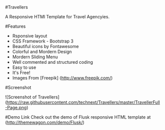 #Travellers

A Responsive HTMl Template for Travel Agencyies.

#Features

- Rsponsive layout
- CSS Framework - Bootstrap 3
- Beautiful icons by Fontawesome
- Colorful and Mordern Design
- Mordern Sliding Menu
- Well commented and structured coding
- Easy to use
- It's Free!
- Images From [Freepik] (http://www.freepik.com/)

#Screenshot


![Screenshot of Travellers]
(https://raw.githubusercontent.com/technext/Travellers/master/TravellerFull-Page.png)

#Demo Link
Check out the demo of Flusk responsive HTML template at (http://themewagon.com/demo/Flusk/)
